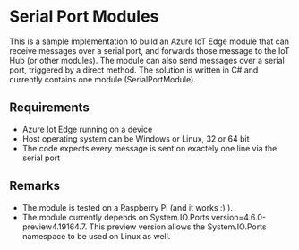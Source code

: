 # Serial Port Modules
This is a sample implementation to build an Azure IoT Edge module that can receive messages over a serial port, and forwards those message to the IoT Hub (or other modules). The module can also send messages over a serial port, triggered by a direct method.
The solution is written in C# and currently contains one module (SerialPortModule).

## Requirements
- Azure Iot Edge running on a device
- Host operating system can be Windows or Linux, 32 or 64 bit
- The code expects every message is sent on exactely one line via the serial port

## Remarks
- The module is tested on a Raspberry Pi (and it works :) ).
- The module currently depends on System.IO.Ports version=4.6.0-preview4.19164.7. This preview version allows the System.IO.Ports namespace to be used on Linux as well.